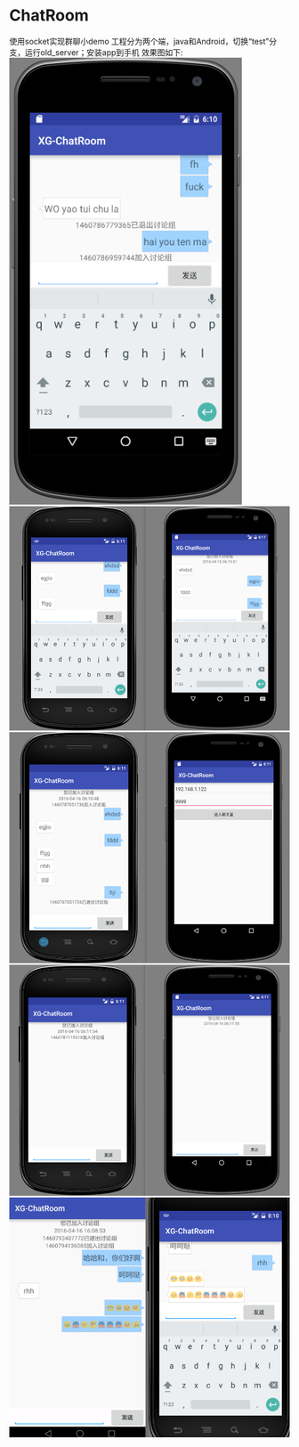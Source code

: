 # ChatRoom
使用socket实现群聊小demo
工程分为两个端，java和Android，切换“test”分支，运行old_server；安装app到手机
效果图如下:</br>
![Image](https://github.com/SunnyLine/Android-Socket-ChatRoom/blob/master/images/20160416141020.png)</br>
![Image](https://github.com/SunnyLine/Android-Socket-ChatRoom/blob/master/images/20160416141118.png)</br>
![Image](https://github.com/SunnyLine/Android-Socket-ChatRoom/blob/master/images/20160416141148.png)</br>
![Image](https://github.com/SunnyLine/Android-Socket-ChatRoom/blob/master/images/20160416141205.png)</br>
![Image](https://github.com/SunnyLine/Android-Socket-ChatRoom/blob/master/images/20160416161021.png)</br>
